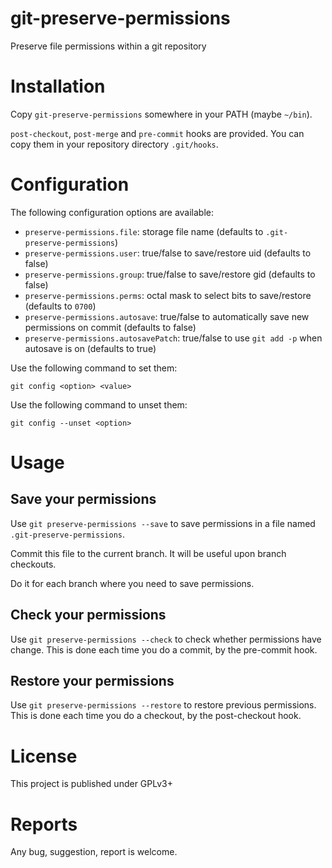 git-preserve-permissions
========================

Preserve file permissions within a git repository

Installation
============

Copy `git-preserve-permissions` somewhere in your PATH (maybe `~/bin`).

`post-checkout`, `post-merge` and `pre-commit` hooks are provided. You can copy them in your repository directory `.git/hooks`.

Configuration
=============

The following configuration options are available:

 - `preserve-permissions.file`: storage file name (defaults to `.git-preserve-permissions`)
 - `preserve-permissions.user`: true/false to save/restore uid (defaults to false)
 - `preserve-permissions.group`: true/false to save/restore gid (defaults to false)
 - `preserve-permissions.perms`: octal mask to select bits to save/restore (defaults to `0700`)
 - `preserve-permissions.autosave`: true/false to automatically save new permissions on commit (defaults to false)
 - `preserve-permissions.autosavePatch`: true/false to use `git add -p` when autosave is on (defaults to true)

Use the following command to set them:

    git config <option> <value>

Use the following command to unset them:

    git config --unset <option>

Usage
=====

Save your permissions
---------------------
Use `git preserve-permissions --save` to save permissions in a file named `.git-preserve-permissions`.

Commit this file to the current branch. It will be useful upon branch checkouts.

Do it for each branch where you need to save permissions.

Check your permissions
----------------------
Use `git preserve-permissions --check` to check whether permissions have change. This is done each time you do a commit, by the pre-commit hook.

Restore your permissions
------------------------
Use `git preserve-permissions --restore` to restore previous permissions. This is done each time you do a checkout, by the post-checkout hook.

License
=======

This project is published under GPLv3+

Reports
=======

Any bug, suggestion, report is welcome.
